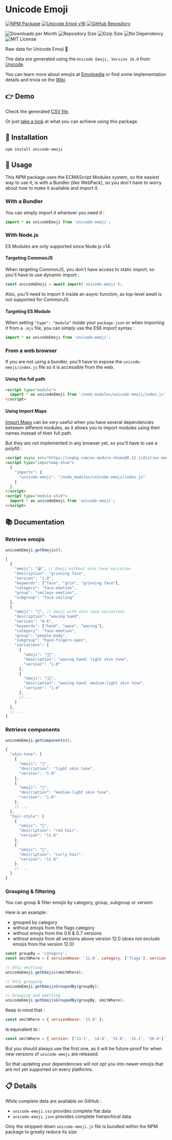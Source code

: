 # Unicode Emoji

[![NPM Package](https://img.shields.io/npm/v/unicode-emoji?label=release&color=%23cd2620&logo=npm)](https://www.npmjs.com/package/unicode-emoji)
[![Unicode Emoji v16](https://img.shields.io/badge/emoji-v16-yellow?logo=unicode&logoColor=yellow)](https://unicode.org/Public/emoji/16.0/)
[![GitHub Repository](https://img.shields.io/github/stars/Julien-Marcou/Unicode-Emoji?color=%23f5f5f5&logo=github)](https://github.com/Julien-Marcou/Unicode-Emoji)

![Downloads per Month](https://img.shields.io/npm/dm/unicode-emoji)
![Repository Size](https://img.shields.io/github/repo-size/Julien-Marcou/Unicode-Emoji?color=%23063a8d)
![Gzip Size](https://img.shields.io/bundlephobia/minzip/unicode-emoji?label=gzip%20size)
![No Dependency](https://img.shields.io/badge/dependencies-none-%23872a84)
![MIT License](https://img.shields.io/npm/l/unicode-emoji)

Raw data for Unicode Emoji 🙂

The data are generated using the `Unicode Emoji, Version 16.0` from [Unicode](https://home.unicode.org/emoji/about-emoji/).

You can learn more about emojis at [Emojipedia](https://emojipedia.org/) or find some implementation details and trivia on the [Wiki](https://github.com/Julien-Marcou/Unicode-Emoji/wiki).


## 👉 Demo

Check the generated [CSV file](https://github.com/Julien-Marcou/Unicode-Emoji/blob/master/unicode-emoji.csv).

Or just [take a look](https://emoji.julien-marcou.fr/) at what you can achieve using this package.


## 🔌 Installation

```shell
npm install unicode-emoji
```


## 🧰 Usage

This NPM package uses the ECMAScript Modules system, so the easiest way to use it, is with a Bundler (like WebPack), so you don't have to worry about how to make it available and import it.

### With a Bundler

You can simply import it wherever you need it :

```javascript
import * as unicodeEmoji from 'unicode-emoji';
```

### With Node.js

ES Modules are only supported since Node.js v14.

#### Targeting CommonJS

When targeting CommonJS, you don't have access to static import, so you'll have to use dynamic import :

```javascript
const unicodeEmoji = await import('unicode-emoji');
```

Also, you'll need to import it inside an async function, as top-level await is not supported for CommonJS.

#### Targeting ES Module

When setting `"type": "module"` inside your `package.json` or when importing it from a `.mjs` file, you can simply use the ES6 import syntax :

```javascript
import * as unicodeEmoji from 'unicode-emoji';
```

### From a web browser

If you are not using a bundler, you'll have to expose the `unicode-emoji/index.js` file so it is accessible from the web.

#### Using the full path

```html
<script type="module">
  import * as unicodeEmoji from '/node_modules/unicode-emoji/index.js';
</script>
```
#### Using Import Maps

[Import Maps](https://wicg.github.io/import-maps/) can be very useful when you have several dependencies between different modules, as it allows you to import modules using their names instead of their full path.

But they are not implemented in any browser yet, so you'll have to use a polyfill :

```html
<script async src="https://unpkg.com/es-module-shims@0.12.1/dist/es-module-shims.js"></script>
<script type="importmap-shim">
  {
    "imports": {
      "unicode-emoji": "/node_modules/unicode-emoji/index.js"
    }
  }
</script>
<script type="module-shim">
  import * as unicodeEmoji from 'unicode-emoji';
</script>
```


## 📚 Documentation

### Retrieve emojis

```javascript
unicodeEmoji.getEmojis();
```

```javascript
[
  {
    "emoji": "😀", // Emoji without skin tone variation
    "description": "grinning face",
    "version": "1.0",
    "keywords": ["face", "grin", "grinning face"],
    "category": "face-emotion",
    "group": "smileys-emotion",
    "subgroup": "face-smiling"
  },
  {
    "emoji": "👋", // Emoji with skin tone variations
    "description": "waving hand",
    "version": "0.6",
    "keywords": ["hand", "wave", "waving"],
    "category": "face-emotion",
    "group": "people-body",
    "subgroup": "hand-fingers-open",
    "variations": [
      {
        "emoji": "👋🏻",
        "description": "waving hand: light skin tone",
        "version": "1.0"
      },
      {
        "emoji": "👋🏼",
        "description": "waving hand: medium-light skin tone",
        "version": "1.0"
      },
      // ...
    ]
  },
  // ...
]
```

### Retrieve components

```javascript
unicodeEmoji.getComponents();
```

```javascript
{
  "skin-tone": [
    {
      "emoji": "🏻",
      "description": "light skin tone",
      "version": "1.0"
    },
    {
      "emoji": "🏼",
      "description": "medium-light skin tone",
      "version": "1.0"
    },
    // ...
  ],
  "hair-style": [
    {
      "emoji": "🦰",
      "description": "red hair",
      "version": "11.0"
    },
    {
      "emoji": "🦱",
      "description": "curly hair",
      "version": "11.0"
    },
    // ...
  ]
}
```

### Grouping & filtering

You can group & filter emojis by category, group, subgroup or version

Here is an example :
 - grouped by category
 - without emojis from the flags category
 - without emojis from the 0.6 & 0.7 versions
 - without emojis from all versions above version 12.0 (does not exclude emojis from the version 12.0)

```javascript
const groupBy = 'category';
const omitWhere = { versionAbove: '12.0', category: ['flags'], version: ['0.6', '0.7'] };

// Only omitting
unicodeEmoji.getEmojis(omitWhere);

// Only grouping
unicodeEmoji.getEmojisGroupedBy(groupBy);

// Grouping and omitting
unicodeEmoji.getEmojisGroupedBy(groupBy, omitWhere);
```

Keep in mind that :

```javascript
const omitWhere = { versionAbove: '13.0' };
```

Is equivalent to :

```javascript
const omitWhere = { version: ['13.1', '14.0', '15.0', '15.1', '16.0'] };
```

But you should always use the first one, as it will be future-proof for when new versions of `unicode-emoji` are released.

So that updating your dependencies will not opt you into newer emojis that are not yet supported on every platforms.


## 📋 Details

While complete data are available on GitHub :
 - `unicode-emoji.csv` provides complete flat data
 - `unicode-emoji.json` provides complete hierarchical data

Only the stripped-down `unicode-emoji.js` file is bundled within the NPM package to greatly reduce its size
